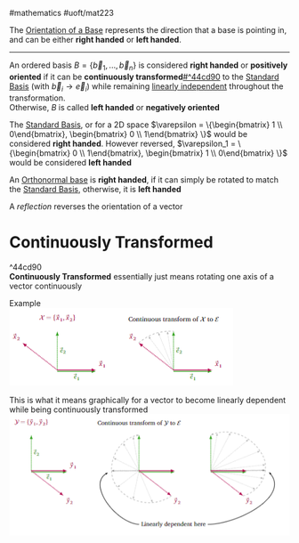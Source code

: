 #mathematics #uoft/mat223 

The [Orientation of a Base](.md) represents the direction that a base is pointing in, and can be either **right handed** or **left handed**.

---

An ordered basis $B =\{ \vec{b}_1,...,\vec{b}_n\}$ is considered **right handed** or **positively oriented** if it can be **continuously transformed**[#^44cd90](#^44cd90) to the [Standard Basis](Standard%20Basis.md) (with $\vec{b}_{i}\rightarrow \vec{e}_i$) while remaining [linearly independent](Linear%20Independence.md) throughout the transformation.  
Otherwise, $B$ is called **left handed** or **negatively oriented**


The [Standard Basis](Standard%20Basis.md), or for a 2D space $\varepsilon = \{\begin{bmatrix} 1 \\ 0\end{bmatrix}, \begin{bmatrix} 0 \\ 1\end{bmatrix} \}$ would be considered **right handed**. However reversed, $\varepsilon_1 = \{\begin{bmatrix} 0 \\ 1\end{bmatrix}, \begin{bmatrix} 1 \\ 0\end{bmatrix} \}$  would be considered **left handed**

An [Orthonormal base](Orthonormal.md) is **right handed**, if it can simply be rotated to match the [Standard Basis](Standard%20Basis.md), otherwise, it is **left handed**

A *reflection* reverses the orientation of a vector

# Continuously Transformed

^44cd90  
**Continuously Transformed** essentially just means rotating one axis of a vector continuously

Example  
	![Pasted image 20231016193923](Pasted%20image%2020231016193923.png)

This is what it means graphically for a vector to become linearly dependent while being continuously transformed  
	![Pasted image 20231016194212](Pasted%20image%2020231016194212.png)